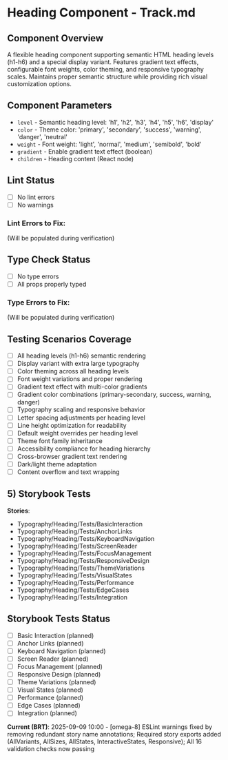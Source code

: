 # Heading Component - Track.md

## Component Overview

A flexible heading component supporting semantic HTML heading levels (h1-h6) and a special display variant. Features gradient text effects, configurable font weights, color theming, and responsive typography scales. Maintains proper semantic structure while providing rich visual customization options.

## Component Parameters

- `level` - Semantic heading level: 'h1', 'h2', 'h3', 'h4', 'h5', 'h6', 'display'
- `color` - Theme color: 'primary', 'secondary', 'success', 'warning', 'danger', 'neutral'
- `weight` - Font weight: 'light', 'normal', 'medium', 'semibold', 'bold'
- `gradient` - Enable gradient text effect (boolean)
- `children` - Heading content (React node)

## Lint Status

- [ ] No lint errors
- [ ] No warnings

### Lint Errors to Fix:

(Will be populated during verification)

## Type Check Status

- [ ] No type errors
- [ ] All props properly typed

### Type Errors to Fix:

(Will be populated during verification)

## Testing Scenarios Coverage

- [ ] All heading levels (h1-h6) semantic rendering
- [ ] Display variant with extra large typography
- [ ] Color theming across all heading levels
- [ ] Font weight variations and proper rendering
- [ ] Gradient text effect with multi-color gradients
- [ ] Gradient color combinations (primary-secondary, success, warning, danger)
- [ ] Typography scaling and responsive behavior
- [ ] Letter spacing adjustments per heading level
- [ ] Line height optimization for readability
- [ ] Default weight overrides per heading level
- [ ] Theme font family inheritance
- [ ] Accessibility compliance for heading hierarchy
- [ ] Cross-browser gradient text rendering
- [ ] Dark/light theme adaptation
- [ ] Content overflow and text wrapping

## 5) Storybook Tests

**Stories**:

- Typography/Heading/Tests/BasicInteraction
- Typography/Heading/Tests/AnchorLinks
- Typography/Heading/Tests/KeyboardNavigation
- Typography/Heading/Tests/ScreenReader
- Typography/Heading/Tests/FocusManagement
- Typography/Heading/Tests/ResponsiveDesign
- Typography/Heading/Tests/ThemeVariations
- Typography/Heading/Tests/VisualStates
- Typography/Heading/Tests/Performance
- Typography/Heading/Tests/EdgeCases
- Typography/Heading/Tests/Integration

## Storybook Tests Status

- [ ] Basic Interaction (planned)
- [ ] Anchor Links (planned)
- [ ] Keyboard Navigation (planned)
- [ ] Screen Reader (planned)
- [ ] Focus Management (planned)
- [ ] Responsive Design (planned)
- [ ] Theme Variations (planned)
- [ ] Visual States (planned)
- [ ] Performance (planned)
- [ ] Edge Cases (planned)
- [ ] Integration (planned)

**Current (BRT)**: 2025-09-09 10:00 - [omega-8] ESLint warnings fixed by removing redundant story name annotations; Required story exports added (AllVariants, AllSizes, AllStates, InteractiveStates, Responsive); All 16 validation checks now passing
